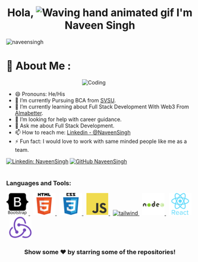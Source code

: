 <h1 align="center"> Hola, <img src="https://raw.githubusercontent.com/nixin72/nixin72/master/wave.gif" 
         alt="Waving hand animated gif"
         height="45"
         width="45" /> I'm Naveen Singh</h1>

<p align="left"> <img src="https://komarev.com/ghpvc/?username=iamnaveensingh&label=Views&color=blue&style=plastic" alt="naveensingh" /> </p>




# 💫 About Me :
&nbsp;<img align="right" alt="Coding" width="300" src="https://cdn.dribbble.com/users/1162077/screenshots/3848914/programmer.gif">

- 😄 Pronouns: He/His
- 🔭 I’m currently Pursuing BCA from [SVSU](https://www.subharti.org/).
- 🌱 I’m currently learning about Full Stack Development With Web3 From [Almabetter](https://www.almabetter.com/).
- 🤔 I’m looking for help with career guidance.
- 💬 Ask me about Full Stack Development.
- 📫 How to reach me: [Linkedin - @NaveenSingh](https://www.linkedin.com/in/iamnaveensingh/)
- ⚡ Fun fact: I would love to work with same minded people like me as a team.

[![Linkedin: NaveenSingh](https://img.shields.io/badge/-NaveenSingh-blue?style=flat-square&logo=Linkedin&logoColor=white&link=https://www.linkedin.com/in/iamnaveensingh/)](https://www.linkedin.com/in/iamnaveensingh/)
[![GitHub NaveenSingh](https://img.shields.io/github/followers/iamnaveensingh?label=follow&style=social)](https://github.com/iamnaveensingh)
<br/>
<br/>
<div align="center">

<h3 align="left">Languages and Tools:</h3>
<p align="left">
 
  <a href="https://getbootstrap.com" target="_blank" rel="noreferrer">
   <img src="https://raw.githubusercontent.com/devicons/devicon/master/icons/bootstrap/bootstrap-plain-wordmark.svg" alt="bootstrap" width="60" height="60"/> 
   </a>&nbsp;
      <a href="https://www.w3.org/html/" target="_blank" rel="noreferrer">
       <img src="https://raw.githubusercontent.com/devicons/devicon/master/icons/html5/html5-original-wordmark.svg" alt="html5" width="60" height="60"/>
       </a> &nbsp;
    <a href="https://www.w3schools.com/css/" target="_blank" rel="noreferrer"> 
    <img src="https://raw.githubusercontent.com/devicons/devicon/master/icons/css3/css3-original-wordmark.svg" alt="css3" width="60" height="60"/>
     </a>&nbsp;
      <a href="https://developer.mozilla.org/en-US/docs/Web/JavaScript" target="_blank" rel="noreferrer">
       <img src="https://raw.githubusercontent.com/devicons/devicon/master/icons/javascript/javascript-original.svg" alt="javascript" width="60" height="60"/>
       </a>&nbsp;
       <a href="https://tailwindcss.com/" target="_blank" rel="noreferrer"> <img src="https://www.vectorlogo.zone/logos/tailwindcss/tailwindcss-icon.svg" alt="tailwind" width="60" height="60"/>
       </a>&nbsp;
       <a href="https://nodejs.org" target="_blank" rel="noreferrer">
       <img src="https://raw.githubusercontent.com/devicons/devicon/master/icons/nodejs/nodejs-original-wordmark.svg" alt="nodejs" width="60" height="60"/>
       </a>&nbsp;
       <a href="https://reactjs.org/" target="_blank" rel="noreferrer"> 
      <img src="https://raw.githubusercontent.com/devicons/devicon/master/icons/react/react-original-wordmark.svg" alt="react" width="60" height="60"/>
       </a> &nbsp;
      <a href="https://redux.js.org" target="_blank" rel="noreferrer"> 
      <img src="https://raw.githubusercontent.com/devicons/devicon/master/icons/redux/redux-original.svg" alt="redux" width="60" height="60"/> 
      </a>
       </p>


### Show some ❤️ by starring some of the repositories!

</div>

